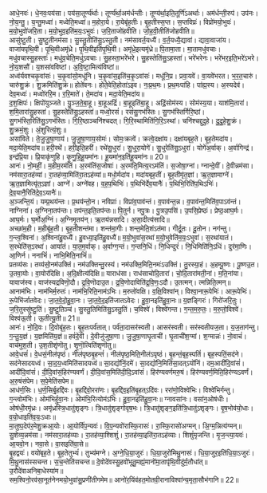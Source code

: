 

  
आधे॒नवः॑। धे॒नवः॒पय॑सा। पय॑सा॒तूर्ण्य॑र्थाः। तूर्ण्य॑र्था॒अम॑र्धन्तीः। तूण्य॑र्था॒इति॒तूर्णि॑ऽअर्थाः। अम॑र्धन्ती॒रुप॑। उप॑नः। नो॒य॒न्तु॒। य॒न्तु॒मध्वा॑। मध्वेति॒मध्वा॑॥ म॒होरा॒ये। रा॒येबृ॑ह॒तीः। बृ॒ह॒तीस्स॒प्त। स॒प्तविप्रः॑। विप्रो॑मयो॒भुवः॑। म॒यो॒भुवो॑जरि॒ता। म॒यो॒भुव॒इति॑म॒यः॒ऽभुवः॑। ज॒रि॒ताजो॑हवीति। जो॒ह॒वी॒तीति॑जोहवीति॥  
आसु॑ष्टु॒ती। सु॒ष्टु॒तीनम॑सा। सु॒स्तु॒तीति॑सु॒ऽस्तु॒ती। नम॑सावर्त॒यध्यै॑। व॒र्त॒यध्यै॒द्यावा॑। द्यावा॒वाजा॑य। वाजा॑यपृथि॒वी। पृ॒थि॒वीअमृ॑ध्रे। पृ॒थि॒वीइति॑पृ॒थि॒वी। अमृ॑ध्रे॒इत्यमृ॑ध्रे॥ पि॒तामा॒ता। मा॒तामधु॑वचाः। मधु॑वचास्सु॒हस्ताः॑। मधु॑व॒चेति॒मधु॑ऽवचाः। सु॒हस्ता॒भरे॑भरे। सु॒हस्तेति॑सु॒ऽहस्ता॑। भरे॑भरेनः। भरे॑भर॒इति॒भरे॑ऽभरे। नो॒य॒शसौ॑। य॒शसा॑वविष्टां। अ॒वि॒ष्टा॒मित्य॑विष्टां॥  
अध्व॑र्यवश्चकृ॒वांसः॑। च॒कृ॒वांसो॒मधू॑नि। च॒कृ॒वांस॒इति॑च॒कृ॒ऽवांसः॑। मधू॑नि॒प्र। प्रवा॒यवे॑। वा॒यवे॑भरत। भ॒र॒त॒चारु॑। चारु॑शु॒क्रं। शु॒क्रमिति॑शु॒क्रं॥ होते॑वनः। होते॒वेति॒होता॑ऽइव। नः॒प्र॒थ॒मः। प्र॒थ॒मःपा॑हि। पा॑ह्य॒स्य। अ॒स्यदेव॑। देव॒मध्वः॑। मध्वो॑ररि॒म। र॒रि॒माते॑। ते॒मदा॑य। मदा॒येति॒मदा॑य॥  
द॒श॒क्षिपः॑। क्षिपो॑युञ्जते। यु॒ञ्ज॒ते॒बा॒हू। बा॒हूअद्रिं॑। बा॒हूइति॑बा॒हू। अद्रिं॒सोम॑स्य। सोम॑स्य॒या। याश॑मि॒तारा॑। श॒मि॒तारा॑सु॒हस्ता॑। सु॒हस्तेति॑सु॒ऽहस्ता॑॥ मध्वो॒रसं॑। रसं॑सु॒गभ॑स्तिः। सु॒गभ॑स्तिर्गिरि॒ष्ठां। सु॒गभ॑स्ति॒रिति॑सु॒ऽगभ॑स्तिः। गि॒रि॒ष्ठाञ्चनि॑श्चदत्। गि॒रि॒स्थामिति॑गि॒रि॒ऽस्थां। चनि॑श्चद्दुदुहे। दु॒दु॒हे॒शु॒क्रं। शु॒क्रमं॒शुः। अं॒शुरित्यं॒शुः॥  
असा॑विते। ते॒जु॒जु॒षा॒णाय॑। जु॒जु॒षा॒णाय॒सोमः॑। सोमः॒क्रत्वे॑। क्रत्वे॒दक्षा॑य। दक्षा॑यबृह॒ते। बृ॒ह॒तेमदा॑य। मदा॒येति॒मदा॑य॥ हरी॒रथे॑। हरी॒इति॒हरी॑। रथे॑सु॒धुरा॑। सु॒धुरा॒योगे॑। सु॒धुरेति॑सु॒ऽधुरा॑। योगे॑अ॒र्वाक्। अ॒र्वागिन्द्र॑। इन्द्र॑प्रि॒या। प्रि॒याकृ॑णुहि। कृ॒णु॒हि॒हू॒यमा॑नः। हू॒यमा॑न॒इति॑हू॒यमा॑नः॥ 20॥  
आनः॑। नो॒महीं॒। म॒हीम॒रम॑तिं। अ॒रम॑तिंस॒जोषाः॑। अ॒रम॑ति॒मित्य॒रऽम॑तिं। स॒जोषा॒ग्नां। ग्नान्दे॒वीं। दे॒वीन्नम॑सा। नम॑सारा॒तह॑व्यां। रा॒तह॑व्या॒मिति॑रा॒तऽह॑व्यां॥ मधो॒र्मदा॑य। मदा॑यबृह॒तीं। बृ॒ह॒तीमृ॑त॒ज्ञां। ऋ॒त॒ज्ञामाग्ने॑। ऋ॒त॒ज्ञामित्यृ॑त॒ऽज्ञां। आग्ने॑। अग्ने॑वह। व॒ह॒प॒थिभिः॑। प॒थिभि॑र्देव॒यानैः॑। प॒थिभि॒रिति॑प॒थिऽभिः॑। दे॒व॒यानै॒रिति॑दे॒व॒ऽयानैः॑॥  
अ॒ञ्जन्ति॒यं। यम्प्र॒थय॑न्तः। प्र॒थय॑न्तो॒न। नविप्राः॑। विप्रा॑व॒पाव॑न्तं। व॒पाव॑न्त॒न्न। व॒पाव॑न्त॒मिति॑व॒पाऽव॑न्तं। नाग्निना॑। अ॒ग्निना॒तप॑न्तः। तप॑न्त॒इति॒तप॑न्तः॥ पि॒तुर्न। नपु॒त्रः। पु॒त्रउ॒पसि॑। उ॒पसि॒प्रेष्ठः॑। प्रेष्ठ॒आघ॒र्मः। आघ॒र्मः। घ॒र्मोअ॒ग्निं। अ॒ग्निमृ॒तय॑न्। ऋ॒तय॑न्नसादि। अ॒सा॒दीत्य॑सादि॥  
अच्छा॑म॒ही। म॒हीबृ॑ह॒ती। बृ॒ह॒तीशन्त॑मा। शन्त॑मा॒गीः। शन्त॒मेति॒शंऽत॑मा। गीर्दू॒तः। दू॒तोन। नग॑न्तु। ग॒न्त्व॒श्विना॑। अ॒श्विना॑हु॒वध्यै॑। हु॒वध्या॒इति॑हु॒वध्यै॑॥ म॒यो॒भुवा॑स॒रथा॑ म॒यो॒भुवेति॑म॒यः॒ऽभुवा॑। स॒रथा॑यातं। स॒रथेति॑स॒ऽरथा॑। आया॑तं। या॒त॒म॒र्वाक्। अ॒र्वाग्ग॒न्तं। ग॒न्तनि॒धिं। नि॒धिन्दुरं॑। नि॒धिमिति॑नि॒ऽधिं। दुर॑मा॒णिः। आ॒णिर्न। ननाभिं॑। नाभि॒मिति॒नाभिं॑॥  
प्रतव्य॑सः। तव्य॑सो॒नम॑उक्तिं। नम॑उक्तिन्तु॒रस्य॑। नम॑उक्ति॒मिति॒नमः॑ऽउक्तिं। तु॒रस्या॒हं। अ॒हम्पू॒ष्णः। पू॒ष्णउ॒त। उ॒तवा॒योः। वा॒योर॑दिक्षि। अ॒दि॒क्षीत्य॑दिक्षि॥ याराध॑सा। राध॑साचोदि॒तारा॑। चो॒दि॒तारा॑मती॒नां। म॒ति॒नांया। यावाज॑स्य। वाज॑स्यद्रविणॊ॒दौ। द्र॒वि॒णॊदाउ॒त। द्र॒वि॒णोदाविति॑द्र॒वि॒णः॒ऽदौ। उ॒तत्मन्। त्मन्निति॒त्मन्॥  
आनाम॑भिः। नाम॑भिर्म॒रुतः॑। नाम॑भि॒रिति॒नाम॑ऽभिः। म॒रुतो॑वक्षि। व॒क्षि॒विश्वा॑न्। विश्वा॒नारू॒पेभिः॑। आरू॒पेभिः॑। रू॒पेभि॑र्जातवेदः। जा॒त॒वे॒दो॒हु॒वा॒नः। जा॒त॒वे॒द॒इति॑जातऽवेदः। हु॒वा॒नइति॑हु॒वा॒नः॥ य॒ज्ञङ्गिरः॑। गिरो॑जरि॒तुः। ज॒रि॒तुस्सु॑ष्टु॒तिं। सु॒ष्टु॒तिञ्च॑। सु॒स्तु॒तिमिति॑सु॒ऽस्तु॒तिं। च॒विश्वे॑। विश्वे॑गन्त। ग॒न्त॒म॒रु॒तः॒। म॒रु॒तो॒विश्वे॑। विश्व॑ऊ॒ती। ऊ॒तीत्यू॒ती॥ 21॥  
आनः॑। नो॒दि॒वः। दि॒वोबृ॑ह॒तः। बृ॒ह॒तःपर्व॑तात्। पर्व॑ता॒दासर॑स्वती। आसर॑स्वती। सर॑स्वतीयज॒ता। य॒ज॒ताग॑न्तु। ग॒न्तु॒य॒ज्ञं। य॒ज्ञमिति॑य॒ज्ञं॥ हवं॑दे॒वी। दे॒वीजु॑जुषा॒णा। जु॒जु॒षा॒णाघृ॒ताची॑। घृ॒ताची॑श॒ग्मां। श॒ग्मान्नः॑। नो॒वाचं॑। वाच॑मुश॒ती। उ॒श॒तीशृ॑णॊतु। शृ॒णॊ॒त्विति॑शृणॊतु॥  
आवे॒धसं॑। वे॒धसं॒नील॑पृष्ठं। नील॑पृष्ठबृ॒हन्तं॑। नील॑पृष्ठ॒मिति॒नील॑ऽपृष्ठं। बृ॒हन्तं॒बृह॒स्पतिं॑। बृह॒स्पतिं॒सद॑ने। सद॑नेसादयध्वं। सा॒द॒य॒ध्वमिति॑सादयध्वं॥ सा॒दद्यो॑निं॒दमे॑। सा॒दद्यो॑नि॒मिति॑सा॒दत्ऽयो॑निं। दम॒आदी॑दि॒वांसं॑। आदी॑दि॒वांसं॑। दी॒दि॒वांसं॒हिर॑ण्यवर्णं। दी॒दि॒वांस॒मिति॑दी॒दि॒ऽवांसं॑। हिर॑ण्यवर्णमरु॒षं। हिर॑ण्यवर्ण॒मिति॒हिर॑ण्यऽवर्णं। अ॒रु॒षंस॑पेम। स॒पे॒मेति॑सपेम॥  
आध॑र्ण॒सिः। ध॒र्ण॒सिर्बृ॒हद्दि॑वः। बृ॒हद्दि॑वो॒ररा॑णः। बृ॒हद्दि॑व॒इति॑बृ॒हत्ऽदि॑वः। ररा॑णो॒विश्वे॑भिः। विश्वे॑भिर्गन्तु। ग॒न्त्वोम॑भिः। ओम॑भिर्हुवा॒नः। ओम॑भि॒रित्योम॑ऽभिः। हु॒वा॒नइति॑हु॒वा॒नः॥ ग्नावसा॑नः। वसा॑न॒ओष॑धीः। ओष॑धी॒रमृ॑ध्रः। अमृ॑ध्रस्त्रि॒धातु॑शृङ्गः। त्रि॒धातु॑शृङ्गोवृष॒भः। त्रि॒धातु॑शृङ्ग॒इति॑त्रि॒धातु॑ऽशृङ्गः। वृ॒ष॒भोव॑यो॒धाः। व॒यो॒धाइति॑व॒यः॒ऽधाः॥  
मा॒तुष्प॒देप॑र॒मेशु॒क्रआ॒योः। आ॒योर्वि॑प॒न्यवः॑। वि॒प॒न्यवो॑रास्फि॒रासः॑। रा॒स्फि॒रासो॑अग्मन्। अि॒ग्म॒न्नित्य॑ग्मन्॥ सु॒शेव्य॒न्नम॑सा। नम॑सारा॒तह॑व्याः। रा॒तह॑व्या॒श्शिशुं॑। रा॒तह॑व्या॒इति॑रा॒तऽह॑व्याः। शिशुं॑मृजन्ति। मृ॒ज॒न्त्या॒यवः॑। आ॒यवो॒न। नवा॒से। वा॒सइति॑वा॒से॥  
बृ॒हद्वयः॑। वयो॑बृह॒ते। बृ॒ह॒तेतुभ्यं॑। तुभ्य॑मग्ने। अ॒ग्ने॒धि॒या॒जुरः॑। धि॒या॒जुरो॑मिथु॒नासः॑। धि॒या॒जुर॒इति॑धि॒या॒ऽजुरः॑। मि॒थु॒नास॑स्सचन्त। स॒च॒न्तेति॑सचन्त॥ दे॒वोदे॑वस्सु॒हवो॑भूतु॒मह्यं॒मानो॑मा॒तापृ॑थि॒वीदु॑र्म॒तौधा॑त्॥  
उ॒रौदे॑वाअनिबा॒धेस्या॑म॥  
सम॒श्विनो॒रव॑सा॒नूत॑नेनमयो॒भुवा॑सु॒प्रणी॑तीगमेम॥ आनो॑र॒यिंव॑हत॒मोतवी॒रानाविश्वा॑न्य॒मृता॒सौभ॑गानि॥ 22॥  
